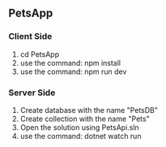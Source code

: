 ## PetsApp

### Client Side
1. cd PetsApp
2. use the command: npm install
3. use the command: npm run dev

### Server Side
1. Create database with the name "PetsDB"
2. Create collection with the name "Pets"
3. Open the solution using PetsApi.sln
4. use the command: dotnet watch run
